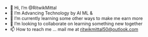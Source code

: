 - 👋 Hi, I’m @RitwikMittal
- 👀 I’m Advancing Technology by AI ML &
- 🌱 I’m currently learning some other ways to make me earn more
- 💞️ I’m looking to collaborate on learning something new together
- 📫 How to reach me ...
mail me at ritwikmittal50@outlook.com


<!---
RitwikMittal/RitwikMittal is a ✨ special ✨ repository because its `README.md` (this file) appears on your GitHub profile.
You can click the Preview link to take a look at your changes.
--->
